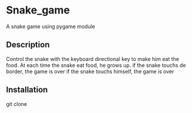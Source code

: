 # Snake_game
A snake game using pygame module

## Description
Control the snake with the keyboard directional key to make him eat the food.
At each time the snake eat food, he grows up.
if the snake touchs de border, the game is over
if the snake touchs himself, the game is over

## Installation
git clone 
